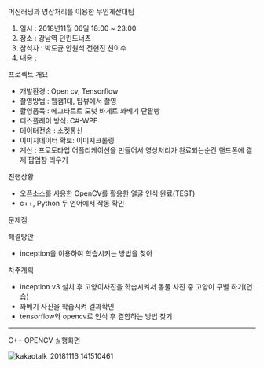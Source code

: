 머신러닝과 영상처리를 이용한 무인계산대팀
1. 일시 : 2018년11월 06일 18:00 ~ 23:00
2. 장소 : 강남역 던킨도너츠
3. 참석자 : 박도균 안원석 전현진 천이수
4. 내용 :

프로젝트 개요
- 개발환경 : Open cv, Tensorflow 
- 촬영방법 : 웹캠1대, 탑뷰에서 촬영
- 촬영품목 : 에그타르트 도넛 바게트 꽈베기 단팥빵 
- 디스플레이 방식: C#-WPF
- 데이터전송 : 소켓통신
- 이미지데이터 확보: 이미지크롤링
- 계산 : 프로토타입 어플리케이션을 만들어서 영상처리가 완료되는순간 핸드폰에 결제 팝업창 띄우기

진행상황
- 오픈소스를 사용한 OpenCV를 활용한 얼굴 인식 완료(TEST)
- c++, Python 두 언어에서 작동 확인

문제점

해결방안
- inception을 이용하여 학습시키는 방법을 찾아

차주계획
- inception v3 설치 후 고양이사진을 학습시켜서 동물 사진 중 고양이 구별 하기(연습)
- 꽈베기 사진을 학습시켜 결과확인
- tensorflow와 opencv로 인식 후 결합하는 방법 찾기

--------------------------


C++ OPENCV 실행화면

![kakaotalk_20181116_141510461](https://user-images.githubusercontent.com/31499111/48599214-1886ce00-e9aa-11e8-90ef-3436d79aaab2.png)
